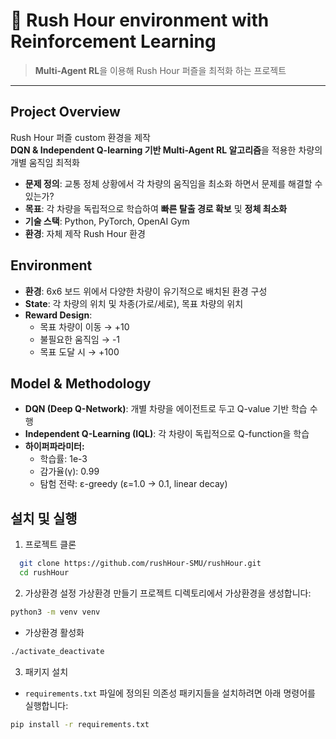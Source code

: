 # 🚦 Rush Hour environment with Reinforcement Learning

> **Multi-Agent RL**을 이용해 Rush Hour 퍼즐을 최적화 하는 프로젝트

---

## Project Overview
Rush Hour 퍼즐 custom 환경을 제작  
**DQN & Independent Q-learning 기반 Multi-Agent RL 알고리즘**을 적용한 차량의 개별 움직임 최적화 

- **문제 정의**: 교통 정체 상황에서 각 차량의 움직임을 최소화 하면서 문제를 해결할 수 있는가?
- **목표**: 각 차량을 독립적으로 학습하여 **빠른 탈출 경로 확보** 및 **정체 최소화**  
- **기술 스택**: Python, PyTorch, OpenAI Gym  
- **환경**: 자체 제작 Rush Hour 환경  

## Environment
- **환경**: 6x6 보드 위에서 다양한 차량이 유기적으로 배치된 환경 구성
- **State**: 각 차량의 위치 및 차종(가로/세로), 목표 차량의 위치
- **Reward Design**:
  - 목표 차량이 이동 → +10
  - 불필요한 움직임 → -1
  - 목표 도달 시 → +100
 
## Model & Methodology
- **DQN (Deep Q-Network)**: 개별 차량을 에이전트로 두고 Q-value 기반 학습 수행
- **Independent Q-Learning (IQL)**: 각 차량이 독립적으로 Q-function을 학습
- **하이퍼파라미터:**
  - 학습률: 1e-3
  - 감가율(γ): 0.99
  - 탐험 전략: ε-greedy (ε=1.0 → 0.1, linear decay)

## 설치 및 실행
 1. 프로젝트 클론
```bash
  git clone https://github.com/rushHour-SMU/rushHour.git
  cd rushHour
  ```
 2. 가상환경 설정
  가상환경 만들기
  프로젝트 디렉토리에서 가상환경을 생성합니다:

```bash
python3 -m venv venv
```
- 가상환경 활성화
```bash
./activate_deactivate
```

3. 패키지 설치

- `requirements.txt` 파일에 정의된 의존성 패키지들을 설치하려면 아래 명령어를 실행합니다:
```bash
pip install -r requirements.txt
```
